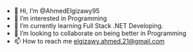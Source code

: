 - 👋 Hi, I’m @AhmedElgizawy95
- 👀 I’m interested in Programming
- 🌱 I’m currently learning Full Stack .NET Developing.
- 💞️ I’m looking to collaborate on being better in Programming
- 📫 How to reach me elgizawy.ahmed.21@gmail.com

<!---
AhmedElgizawy95/AhmedElgizawy95 is a ✨ special ✨ repository because its `README.md` (this file) appears on your GitHub profile.
You can click the Preview link to take a look at your changes.
--->
